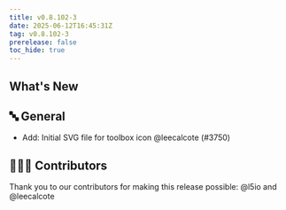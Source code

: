 ```yaml
---
title: v0.8.102-3
date: 2025-06-12T16:45:31Z
tag: v0.8.102-3
prerelease: false
toc_hide: true
---
```


## What's New
## 🔤 General
- Add: Initial SVG file for toolbox icon @leecalcote (#3750)

## 👨🏽‍💻 Contributors

Thank you to our contributors for making this release possible:
@l5io and @leecalcote
